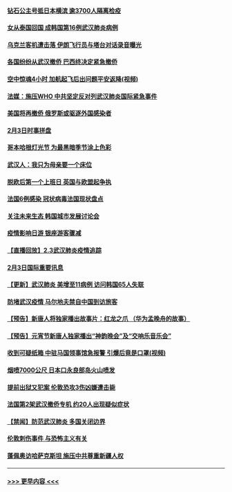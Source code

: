 #### [钻石公主号抵日本横滨 逾3700人隔离检疫](../pages/prog202/a102768714.md?t=02041522) 
#### [女从泰国回国 成韩国第16例武汉肺炎病例](../pages/prog202/a102768669.md?t=02041522) 
#### [乌克兰客机遭击落 伊朗飞行员与塔台对话录音曝光](../pages/prog202/a102768645.md?t=02041522) 
#### [各国纷纷从武汉撤侨 巴西终决定紧急撤侨](../pages/prog202/a102768630.md?t=02041522) 
#### [空中惊魂4小时 加航起飞后出问题平安返降(视频)](../pages/prog202/a102768601.md?t=02041522) 
#### [法媒：施压WHO 中共坚定反对列武汉肺炎国际紧急事件](../pages/prog202/a102768584.md?t=02041522) 
#### [美国将再撤侨 俄罗斯或驱逐外国感染者](../pages/prog202/a102768247.md?t=02041522) 
#### [2月3日时事拼盘](../pages/prog202/a102768402.md?t=02041522) 
#### [哥本哈根灯光节 为最黑暗季节涂上色彩](../pages/prog202/a102768369.md?t=02041522) 
#### [武汉人：我只为母亲要一个床位](../pages/prog202/a102768250.md?t=02041522) 
#### [脱欧后第一个上班日 英国与欧盟起争执](../pages/prog202/a102768252.md?t=02041522) 
#### [法国6例感染 冠状病毒法国现状盘点](../pages/prog202/a102768157.md?t=02041522) 
#### [关注未来生态 韩国城市发展讨论会](../pages/prog202/a102768153.md?t=02041522) 
#### [疫情影响日游 银座游客骤减](../pages/prog202/a102768160.md?t=02041522) 
#### [【直播回放】2.3武汉肺炎疫情追踪](../pages/prog202/a102768128.md?t=02041522) 
#### [2月3日国际重要讯息](../pages/prog202/a102767896.md?t=02041522) 
#### [【更新】武汉肺炎 美增至11病例 访问韩国65人失联](../pages/prog202/a102758911.md?t=02041522) 
#### [防堵武汉疫情 马尔地夫禁自中国到访旅客](../pages/prog202/a102767847.md?t=02041522) 
#### [【预告】新唐人将独家播出故事片：红龙之爪 （华为孟晚舟的故事）](../pages/prog202/a102767728.md?t=02041522) 
#### [【预告】元宵节新唐人独家播出“神韵晚会”及“交响乐音乐会”](../pages/prog202/a102767674.md?t=02041522) 
#### [收到可疑纸箱 中驻马国领事馆急报警 引爆后竟是口罩(视频)](../pages/prog202/a102767695.md?t=02041522) 
#### [烟喷7000公尺 日本口永良部岛火山喷发](../pages/prog202/a102767687.md?t=02041522) 
#### [提前出狱又犯案 伦敦恐攻3伤凶嫌遭击毙](../pages/prog202/a102767635.md?t=02041522) 
#### [法国第2架武汉撤侨专机 约20人出现疑似症状](../pages/prog202/a102767617.md?t=02041522) 
#### [【禁闻】防范武汉肺炎  多国关闭边界](../pages/prog202/a102767542.md?t=02041522) 
#### [伦敦刺伤事件 与恐怖主义有关](../pages/prog202/a102767509.md?t=02041522) 
#### [蓬佩奥访哈萨克斯坦 施压中共尊重新疆人权](../pages/prog202/a102767395.md?t=02041522) 

----
#### [ >>> 更早内容 <<< ](../indexes/prog202-earlier.md)
